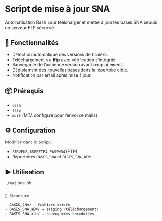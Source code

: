 
# Script de mise à jour SNA

Automatisation Bash pour télécharger et mettre à jour les bases SNA depuis un serveur FTP sécurisé.

## 🚀 Fonctionnalités
- Détection automatique des versions de fichiers.  
- Téléchargement via **lftp** avec vérification d’intégrité.  
- Sauvegarde de l’ancienne version avant remplacement.  
- Déploiement des nouvelles bases dans le répertoire cible.  
- Notification par email après mise à jour.  

## 📦 Prérequis
- `bash`  
- `lftp`  
- `mail` (MTA configuré pour l’envoi de mails)  

## ⚙️ Configuration
Modifier dans le script :  
- `SERVEUR`, `USERFTP4`, `PASSWD4` (FTP)  
- Répertoires `BASES_SNA` et `BASES_SNA_NEW`  

## ▶️ Utilisation
```bash
./maj_sna.sh


📂 Structure

- BASES_SNA/ → fichiers actifs
- BASES_SNA_NEW/ → staging (téléchargement)
- BASES_SNA.old/ → sauvegardes horodatées

